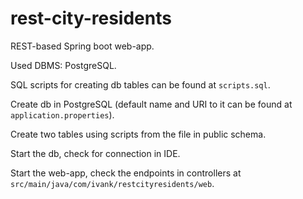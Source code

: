 # rest-city-residents

REST-based Spring boot web-app.

Used DBMS: PostgreSQL.

SQL scripts for creating db tables can be found at ```scripts.sql```.

Create db in PostgreSQL (default name and URI to it can be found at ```application.properties```).

Create two tables using scripts from the file in public schema.

Start the db, check for connection in IDE.

Start the web-app, check the endpoints in controllers at ```src/main/java/com/ivank/restcityresidents/web```.
